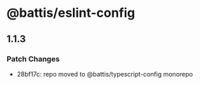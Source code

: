 # @battis/eslint-config

## 1.1.3

### Patch Changes

- 28bf17c: repo moved to @battis/typescript-config monorepo
